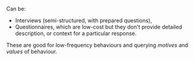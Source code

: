 Can be:
- Interviews (semi-structured, with prepared questions),
- Questionnaires, which are low-cost but they don't provide detailed description, or context for a particular response.

These are good for low-frequency behaviours and querying *motives* and *values* of behaviour.